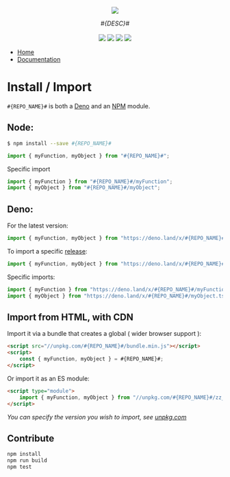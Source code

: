 <p align="center">
    <img src="https://user-images.githubusercontent.com/6702424/80216211-00ef5280-863e-11ea-81de-59f3a3d4b8e4.png">  
</p>
<p align="center">
    <i>#{DESC}#</i>
    <br>
    <br>
    <img src="https://github.com/garronej/#{REPO_NAME}#/workflows/ci/badge.svg?branch=main">
    <img src="https://img.shields.io/bundlephobia/minzip/#{REPO_NAME}#">
    <img src="https://img.shields.io/npm/dw/#{REPO_NAME}#">
    <img src="https://img.shields.io/npm/l/#{REPO_NAME}#">
</p>

-   [Home](https://github.com/garronej/#{REPO_NAME}#)
-   [Documentation](https://github.com/garronej/#{REPO_NAME}#)

# Install / Import

`#{REPO_NAME}#` is both a [Deno](https://deno.land/x/#{REPO_NAME}#) and an [NPM](https://www.npmjs.com/#{REPO_NAME}#) module.

## Node:

```bash
$ npm install --save #{REPO_NAME}#
```

```typescript
import { myFunction, myObject } from "#{REPO_NAME}#";
```

Specific import

```typescript
import { myFunction } from "#{REPO_NAME}#/myFunction";
import { myObject } from "#{REPO_NAME}#/myObject";
```

## Deno:

For the latest version:

```typescript
import { myFunction, myObject } from "https://deno.land/x/#{REPO_NAME}#/mod.ts";
```

To import a specific [release](https://github.com/garronej/#{REPO_NAME}#/releases):

```typescript
import { myFunction, myObject } from "https://deno.land/x/#{REPO_NAME}#@0.1.0/mod.ts";
```

Specific imports:

```typescript
import { myFunction } from "https://deno.land/x/#{REPO_NAME}#/myFunction.ts";
import { myObject } from "https://deno.land/x/#{REPO_NAME}#/myObject.ts";
```

## Import from HTML, with CDN

Import it via a bundle that creates a global ( wider browser support ):

```html
<script src="//unpkg.com/#{REPO_NAME}#/bundle.min.js"></script>
<script>
    const { myFunction, myObject } = #{REPO_NAME}#;
</script>
```

Or import it as an ES module:

```html
<script type="module">
    import { myFunction, myObject } from "//unpkg.com/#{REPO_NAME}#/zz_esm/index.js";
</script>
```

_You can specify the version you wish to import, see [unpkg.com](https://unpkg.com)_

## Contribute

```bash
npm install
npm run build
npm test
```
